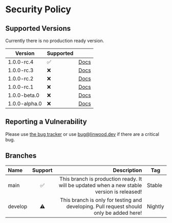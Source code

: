 # Security Policy

## Supported Versions

Currently there is no production ready version.

| Version       | Supported          |                                                                                      |
| ------------- | ------------------ | ------------------------------------------------------------------------------------ |
| 1.0.0-rc.4    | :white_check_mark: | [Docs](https://docs.butterfly.linwood.dev/docs/intro)                                |
| 1.0.0-rc.3    | :x:                | [Docs](https://docs.butterfly.linwood.dev/docs/1.0.0-rc.3/intro)                     |
| 1.0.0-rc.2    | :x:                | [Docs](https://docs.butterfly.linwood.dev/docs/1.0.0-rc.2/intro)                     |
| 1.0.0-rc.1    | :x:                | [Docs](https://butterfly-docs-d8mhmjjeo-linwood.vercel.app/docs/1.0.0-rc.1/intro)    |
| 1.0.0-beta.0  | :x:                | [Docs](https://butterfly-docs-d8mhmjjeo-linwood.vercel.app/docs/1.0.0-beta.0/intro)  |
| 1.0.0-alpha.0 | :x:                | [Docs](https://butterfly-docs-d8mhmjjeo-linwood.vercel.app/docs/1.0.0-alpha.0/intro) |

## Reporting a Vulnerability

Please use [the bug tracker](https://github.com/LinwoodCloud/butterfly/issues) or use <bug@linwood.dev> if there are a
critical bug.

## Branches

| Name    | Support |                                                                                Description | Tag     |
| :------ | :-----: | -----------------------------------------------------------------------------------------: | ------- |
| main    |    ✅    | This branch is production ready. It will be updated when a new stable version is released! | Stable  |
| develop |    ⚠️    |    This branch is only for testing and developing. Pull request should only be added here! | Nightly |
